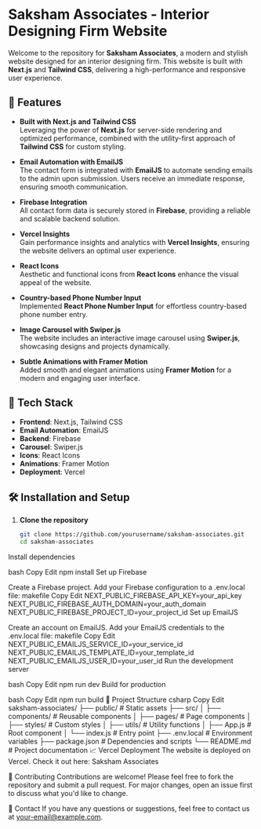 # Saksham Associates - Interior Designing Firm Website

Welcome to the repository for **Saksham Associates**, a modern and stylish website designed for an interior designing firm. This website is built with **Next.js** and **Tailwind CSS**, delivering a high-performance and responsive user experience.

## 🌟 Features

- **Built with Next.js and Tailwind CSS**  
  Leveraging the power of **Next.js** for server-side rendering and optimized performance, combined with the utility-first approach of **Tailwind CSS** for custom styling.

- **Email Automation with EmailJS**  
  The contact form is integrated with **EmailJS** to automate sending emails to the admin upon submission. Users receive an immediate response, ensuring smooth communication.

- **Firebase Integration**  
  All contact form data is securely stored in **Firebase**, providing a reliable and scalable backend solution.

- **Vercel Insights**  
  Gain performance insights and analytics with **Vercel Insights**, ensuring the website delivers an optimal user experience.

- **React Icons**  
  Aesthetic and functional icons from **React Icons** enhance the visual appeal of the website.

- **Country-based Phone Number Input**  
  Implemented **React Phone Number Input** for effortless country-based phone number entry.

- **Image Carousel with Swiper.js**  
  The website includes an interactive image carousel using **Swiper.js**, showcasing designs and projects dynamically.

- **Subtle Animations with Framer Motion**  
  Added smooth and elegant animations using **Framer Motion** for a modern and engaging user interface.

## 🚀 Tech Stack

- **Frontend**: Next.js, Tailwind CSS
- **Email Automation**: EmailJS
- **Backend**: Firebase
- **Carousel**: Swiper.js
- **Icons**: React Icons
- **Animations**: Framer Motion
- **Deployment**: Vercel

## 🛠️ Installation and Setup

1. **Clone the repository**  
   ```bash
   git clone https://github.com/yourusername/saksham-associates.git
   cd saksham-associates
Install dependencies

bash
Copy
Edit
npm install
Set up Firebase

Create a Firebase project.
Add your Firebase configuration to a .env.local file:
makefile
Copy
Edit
NEXT_PUBLIC_FIREBASE_API_KEY=your_api_key
NEXT_PUBLIC_FIREBASE_AUTH_DOMAIN=your_auth_domain
NEXT_PUBLIC_FIREBASE_PROJECT_ID=your_project_id
Set up EmailJS

Create an account on EmailJS.
Add your EmailJS credentials to the .env.local file:
makefile
Copy
Edit
NEXT_PUBLIC_EMAILJS_SERVICE_ID=your_service_id
NEXT_PUBLIC_EMAILJS_TEMPLATE_ID=your_template_id
NEXT_PUBLIC_EMAILJS_USER_ID=your_user_id
Run the development server

bash
Copy
Edit
npm run dev
Build for production

bash
Copy
Edit
npm run build
🧩 Project Structure
csharp
Copy
Edit
saksham-associates/
├── public/                # Static assets
├── src/
│   ├── components/        # Reusable components
│   ├── pages/             # Page components
│   ├── styles/            # Custom styles
│   ├── utils/             # Utility functions
│   ├── App.js             # Root component
│   └── index.js           # Entry point
├── .env.local             # Environment variables
├── package.json           # Dependencies and scripts
└── README.md              # Project documentation
📈 Vercel Deployment
The website is deployed on Vercel. Check it out here: Saksham Associates

🤝 Contributing
Contributions are welcome! Please feel free to fork the repository and submit a pull request. For major changes, open an issue first to discuss what you'd like to change.

📧 Contact
If you have any questions or suggestions, feel free to contact us at your-email@example.com.